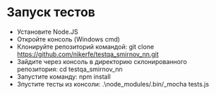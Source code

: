 # Запуск тестов
* Установите Node.JS
* Откройте консоль (Windows cmd)
* Клонируйте репозиторий командой: git clone https://github.com/nikerfe/testqa_smirnov_nn.git
* Зайдите через консоль в директорию склонированного репозитория: cd testqa_smirnov_nn
* Запустите команду:  npm install
* Зпустите тесты из консоли:  .\node_modules\/.bin\/_mocha tests.js

